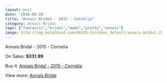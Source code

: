 ```yaml
---
layout: post
date: '2016-08-28'
title: "Annais Bridal - 2015 - Cornelia"
category: Annais Bridal
tags: ["fantastic","bridal","made","pretty","annais"]
image: http://img.metalkind.com/68318-thickbox_default/annais-bridal-2015-cornelia.jpg
---
```

Annais Bridal - 2015 - Cornelia

On Sales: **$331.99**
<a href="https://www.metalkind.com/en/annais-bridal/17227-annais-bridal-2015-cornelia.html"><amp-img layout="responsive" width="600" height="600" src="//img.metalkind.com/68318-thickbox_default/annais-bridal-2015-cornelia.jpg" alt="Annais Bridal - 2015 - Cornelia 0" /></a>
<a href="https://www.metalkind.com/en/annais-bridal/17227-annais-bridal-2015-cornelia.html"><amp-img layout="responsive" width="600" height="600" src="//img.metalkind.com/68320-thickbox_default/annais-bridal-2015-cornelia.jpg" alt="Annais Bridal - 2015 - Cornelia 1" /></a>
<a href="https://www.metalkind.com/en/annais-bridal/17227-annais-bridal-2015-cornelia.html"><amp-img layout="responsive" width="600" height="600" src="//img.metalkind.com/68322-thickbox_default/annais-bridal-2015-cornelia.jpg" alt="Annais Bridal - 2015 - Cornelia 2" /></a>
<a href="https://www.metalkind.com/en/annais-bridal/17227-annais-bridal-2015-cornelia.html"><amp-img layout="responsive" width="600" height="600" src="//img.metalkind.com/68324-thickbox_default/annais-bridal-2015-cornelia.jpg" alt="Annais Bridal - 2015 - Cornelia 3" /></a>
<a href="https://www.metalkind.com/en/annais-bridal/17227-annais-bridal-2015-cornelia.html"><amp-img layout="responsive" width="600" height="600" src="//img.metalkind.com/68326-thickbox_default/annais-bridal-2015-cornelia.jpg" alt="Annais Bridal - 2015 - Cornelia 4" /></a>

Buy it: [Annais Bridal - 2015 - Cornelia](https://www.metalkind.com/en/annais-bridal/17227-annais-bridal-2015-cornelia.html "Annais Bridal - 2015 - Cornelia")

View more: [Annais Bridal](https://www.metalkind.com/en/18-annais-bridal "Annais Bridal")